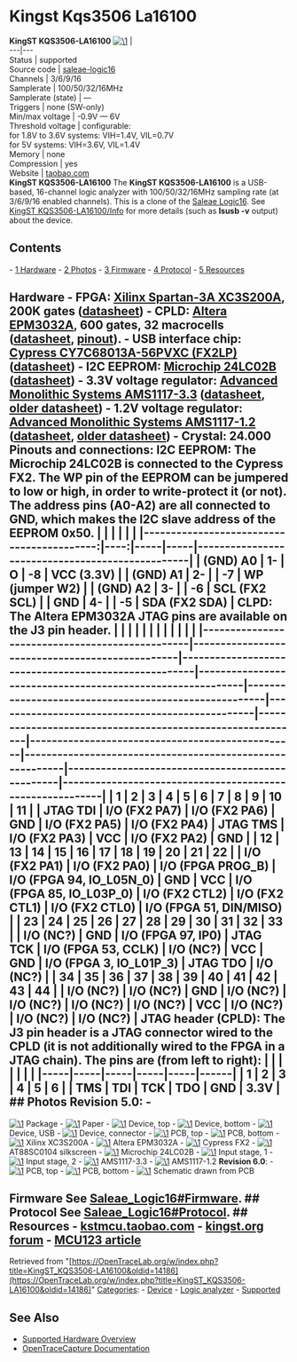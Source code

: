 # Kingst Kqs3506 La16100

**KingST KQS3506-LA16100** [![\1](../../assets/hardware/general/\2)](./File:Kingst_kqs3506_la16100.png.html) |   
---|---  
Status | supported  
Source code | [saleae-logic16](http://github.com/OpenTraceLab/?p=OpenTraceCapture.git;a=tree;f=src/hardware/saleae-logic16)  
Channels | 3/6/9/16  
Samplerate | 100/50/32/16MHz  
Samplerate (state) | —  
Triggers | none (SW-only)  
Min/max voltage | -0.9V — 6V  
Threshold voltage | configurable:  
for 1.8V to 3.6V systems: VIH=1.4V, VIL=0.7V  
for 5V systems: VIH=3.6V, VIL=1.4V  
Memory | none  
Compression | yes  
Website | [taobao.com](http://item.taobao.com/item.htm?id=20369792793)  
**KingST KQS3506-LA16100** The **KingST KQS3506-LA16100** is a USB-based, 16-channel logic analyzer with 100/50/32/16MHz sampling rate (at 3/6/9/16 enabled channels). This is a clone of the [Saleae Logic16](Saleae_Logic16.html "Saleae Logic16"). See [KingST KQS3506-LA16100/Info](KingST_KQS3506-LA16100/Info.html "KingST KQS3506-LA16100/Info") for more details (such as **lsusb -v** output) about the device. 
## Contents 
\- [1 Hardware](KingST_KQS3506-LA16100.html#Hardware) \- [2 Photos](KingST_KQS3506-LA16100.html#Photos) \- [3 Firmware](KingST_KQS3506-LA16100.html#Firmware) \- [4 Protocol](KingST_KQS3506-LA16100.html#Protocol) \- [5 Resources](KingST_KQS3506-LA16100.html#Resources) 
## Hardware \- **FPGA**: [Xilinx Spartan-3A XC3S200A](http://www.xilinx.com/support/index.html/content/xilinx/en/supportNav/silicon_devices/fpga/spartan-3a.html), 200K gates ([datasheet](http://www.xilinx.com/support/documentation/data_sheets/ds529.pdf)) \- **CPLD**: [Altera EPM3032A](http://www.altera.com/literature/lit-m3k.jsp), 600 gates, 32 macrocells ([datasheet](http://www.altera.com/literature/ds/m3000a.pdf), [pinout](http://www.altera.com/literature/dp/max3k/epm3032a.pdf)). \- **USB interface chip**: [Cypress CY7C68013A-56PVXC (FX2LP)](http://www.cypress.com/?mpn=CY7C68013A-56PVXC) ([datasheet](http://www.cypress.com/?docID=34060)) \- **I2C EEPROM**: [Microchip 24LC02B](http://www.microchip.com/wwwproducts/Devices.aspx?dDocName=en010810) ([datasheet](http://ww1.microchip.com/downloads/en/DeviceDoc/21709J.pdf)) \- **3.3V voltage regulator**: [Advanced Monolithic Systems AMS1117-3.3](http://www.advanced-monolithic.com/products/voltreg.html#1117) ([datasheet](http://ams-semitech.com/attachments/File/AMS1117_20120314.pdf), [older datasheet](http://www.advanced-monolithic.com/pdf/ds1117.pdf)) \- **1.2V voltage regulator**: [Advanced Monolithic Systems AMS1117-1.2](http://www.advanced-monolithic.com/products/voltreg.html#1117) ([datasheet](http://ams-semitech.com/attachments/File/AMS1117_20120314.pdf), [older datasheet](http://www.advanced-monolithic.com/pdf/ds1117.pdf)) \- **Crystal**: 24.000 **Pinouts and connections:** **I2C EEPROM:** The Microchip 24LC02B is connected to the Cypress FX2. The **WP** pin of the EEPROM can be jumpered to low or high, in order to write-protect it (or not). The address pins (A0-A2) are all connected to GND, which makes the I2C slave address of the EEPROM 0x50.  | | | | | | |------------------------------------------:|----:|-----|-----|-------------------------------------------------| | (GND) A0 | 1- | O | -8 | VCC (3.3V) | | (GND) A1 | 2- | | -7 | WP (jumper W2) | | (GND) A2 | 3- | | -6 | SCL (FX2 SCL) | | GND | 4- | | -5 | SDA (FX2 SDA) |  **CLPD:** The Altera EPM3032A JTAG pins are available on the **J3** pin header. | | | | | | | | | | | | |------------------------------------------------|------------------------------------------------|-----------------------------------------------------|-----------------------------------------------------------|------------------------------------------------------|------------------------------------------------|-----------------------------------------------------------|-------------------------------------------------|----------------------------------------------------------|-------------------------------------------------|----------------------------------------------------------| | 1 | 2 | 3 | 4 | 5 | 6 | 7 | 8 | 9 | 10 | 11 | | JTAG TDI | I/O (FX2 PA7) | I/O (FX2 PA6) | GND | I/O (FX2 PA5) | I/O (FX2 PA4) | JTAG TMS | I/O (FX2 PA3) | VCC | I/O (FX2 PA2) | GND | | 12 | 13 | 14 | 15 | 16 | 17 | 18 | 19 | 20 | 21 | 22 | | I/O (FX2 PA1) | I/O (FX2 PA0) | I/O (FPGA PROG_B) | I/O (FPGA 94, IO_L05N_0) | GND | VCC | I/O (FPGA 85, IO_L03P_0) | I/O (FX2 CTL2) | I/O (FX2 CTL1) | I/O (FX2 CTL0) | I/O (FPGA 51, DIN/MISO) | | 23 | 24 | 25 | 26 | 27 | 28 | 29 | 30 | 31 | 32 | 33 | | I/O (NC?) | GND | I/O (FPGA 97, IP0) | JTAG TCK | I/O (FPGA 53, CCLK) | I/O (NC?) | VCC | GND | I/O (FPGA 3, IO_L01P_3) | JTAG TDO | I/O (NC?) | | 34 | 35 | 36 | 37 | 38 | 39 | 40 | 41 | 42 | 43 | 44 | | I/O (NC?) | I/O (NC?) | GND | I/O (NC?) | I/O (NC?) | I/O (NC?) | I/O (NC?) | VCC | I/O (NC?) | I/O (NC?) | I/O (NC?) | **JTAG header (CPLD):** The **J3** pin header is a JTAG connector wired to the CPLD (it is **not** additionally wired to the FPGA in a JTAG chain). The pins are (from left to right): | | | | | | | |-----|-----|-----|-----|-----|------| | 1 | 2 | 3 | 4 | 5 | 6 | | TMS | TDI | TCK | TDO | GND | 3.3V | ## Photos **Revision 5.0**: \- 
[![\1](../../assets/hardware/general/\2)](./File:Kingst_kqs3506_la16100_package.jpg.html)
Package
\- 
[![\1](../../assets/hardware/general/\2)](./File:Kingst_kqs3506_la16100_paper.jpg.html)
Paper
\- 
[![\1](../../assets/hardware/general/\2)](./File:Kingst_kqs3506_la16100_device_top.jpg.html)
Device, top
\- 
[![\1](../../assets/hardware/general/\2)](./File:Kingst_kqs3506_la16100_device_bottom.jpg.html)
Device, bottom
\- 
[![\1](../../assets/hardware/general/\2)](./File:Kingst_kqs3506_la16100_device_usb.jpg.html)
Device, USB
\- 
[![\1](../../assets/hardware/general/\2)](./File:Kingst_kqs3506_la16100_device_connector.jpg.html)
Device, connector
\- 
[![\1](../../assets/hardware/general/\2)](./File:Kingst_kqs3506_la16100_pcb_top.jpg.html)
PCB, top
\- 
[![\1](../../assets/hardware/general/\2)](./File:Kingst_kqs3506_la16100_pcb_bottom.jpg.html)
PCB, bottom
\- 
[![\1](../../assets/hardware/general/\2)](./File:Kingst_kqs3506_la16100_xilinx_spartan_xc3s200a.jpg.html)
Xilinx XC3S200A
\- 
[![\1](../../assets/hardware/general/\2)](./File:Kingst_kqs3506_la16100_altera_epm3032a.jpg.html)
Altera EPM3032A
\- 
[![\1](../../assets/hardware/general/\2)](./File:Kingst_kqs3506_la16100_cypress_fx2.jpg.html)
Cypress FX2
\- 
[![\1](../../assets/hardware/general/\2)](./File:Kingst_kqs3506_la16100_at88sc0104_silkscreen.jpg.html)
AT88SC0104 silkscreen
\- 
[![\1](../../assets/hardware/general/\2)](./File:Kingst_kqs3506_la16100_microchip_24lc02b.jpg.html)
Microchip 24LC02B
\- 
[![\1](../../assets/hardware/general/\2)](./File:Kingst_kqs3506_la16100_inputstage_2.jpg.html)
Input stage, 1
\- 
[![\1](../../assets/hardware/general/\2)](./File:Kingst_kqs3506_la16100_input_stage1.jpg.html)
Input stage, 2
\- 
[![\1](../../assets/hardware/general/\2)](./File:Kingst_kqs3506_la16100_ams1117_33.jpg.html)
AMS1117-3.3
\- 
[![\1](../../assets/hardware/general/\2)](./File:Kingst_kqs3506_la16100_ams1117_12.jpg.html)
AMS1117-1.2
**Revision 6.0**: \- 
[![\1](../../assets/hardware/general/\2)](./File:Kingst_kqs3506_la16100_pcb_v6_top.jpg.html)
PCB, top
\- 
[![\1](../../assets/hardware/general/\2)](./File:Kingst_kqs3506_la16100_pcb_v6_bottom.jpg.html)
PCB, bottom
\- 
[![\1](../../assets/hardware/general/\2)](./File:Kingst_kqs3506_la16100_schematic_v6.png.html)
Schematic drawn from PCB
## Firmware See [Saleae_Logic16#Firmware](Saleae_Logic16.html#Firmware "Saleae Logic16"). ## Protocol See [Saleae_Logic16#Protocol](Saleae_Logic16.html#Protocol "Saleae Logic16"). ## Resources \- [kstmcu.taobao.com](http://kstmcu.taobao.com/) \- [kingst.org forum](http://www.kingst.org/forum/index) \- [MCU123 article](http://translate.google.com/translate?sl=zh-CN&tl=en&js=n&prev=_t&hl=de&ie=UTF-8&eotf=1&u=http%3A%2F%2Fwww.mcu123.com%2Fnews%2FArticle%2FPC%2FPCB%2F201210%2F4905.html&act=url)
Retrieved from "[https://OpenTraceLab.org/w/index.php?title=KingST_KQS3506-LA16100&oldid=14186](https://OpenTraceLab.org/w/index.php?title=KingST_KQS3506-LA16100&oldid=14186)" 
[Categories](specialcategories-specialcategories.md): \- [Device](./Category:Device.html "Category:Device") \- [Logic analyzer](./Category:Logic_analyzer.html "Category:Logic analyzer") \- [Supported](./Category:Supported.html "Category:Supported")

## See Also
- [Supported Hardware Overview](../supported-hardware.md)
- [OpenTraceCapture Documentation](../../opentracecapture/overview.md)
